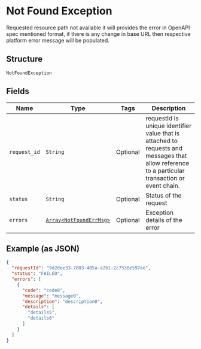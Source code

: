 
# Not Found Exception

Requested resource path not available it will provides the error in OpenAPI spec mentioned format, if there is any change in base URL then respective platform error message will be populated.

## Structure

`NotFoundException`

## Fields

| Name | Type | Tags | Description |
|  --- | --- | --- | --- |
| `request_id` | `String` | Optional | requestId is unique identifier value that is attached to requests and messages that allow reference to a particular transaction or event chain. |
| `status` | `String` | Optional | Status of the request |
| `errors` | [`Array<NotFoundErrMsg>`](../../doc/models/not-found-err-msg.md) | Optional | Exception details of the error |

## Example (as JSON)

```json
{
  "requestId": "9d2dee33-7803-485a-a2b1-2c7538e597ee",
  "status": "FAILED",
  "errors": [
    {
      "code": "code8",
      "message": "message0",
      "description": "description0",
      "details": [
        "details5",
        "details6"
      ]
    }
  ]
}
```

